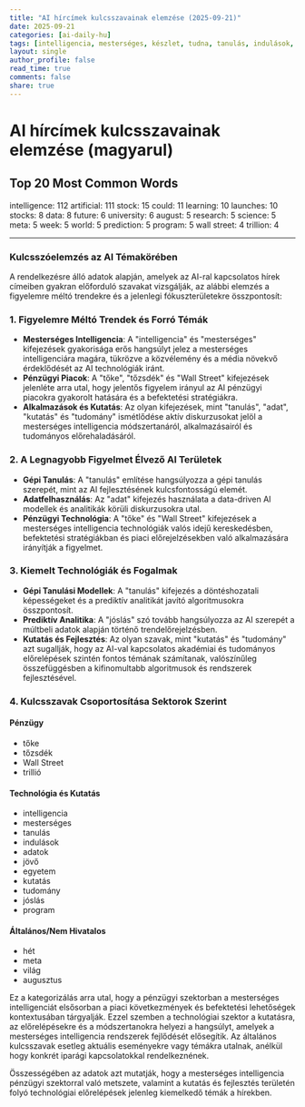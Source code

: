 ```yaml
---
title: "AI hírcímek kulcsszavainak elemzése (2025-09-21)"
date: 2025-09-21
categories: [ai-daily-hu]
tags: [intelligencia, mesterséges, készlet, tudna, tanulás, indulások, részvények, adatok, jövő, egyetem, augusztus, kutatás, tudomány, meta, hét, világ, előrejelzés, program, wall street, trillió]
layout: single
author_profile: false
read_time: true
comments: false
share: true
---
```


# AI hírcímek kulcsszavainak elemzése (magyarul)

## Top 20 Most Common Words

intelligence: 112
artificial: 111
stock: 15
could: 11
learning: 10
launches: 10
stocks: 8
data: 8
future: 6
university: 6
august: 5
research: 5
science: 5
meta: 5
week: 5
world: 5
prediction: 5
program: 5
wall street: 4
trillion: 4

---

### Kulcsszóelemzés az AI Témakörében

A rendelkezésre álló adatok alapján, amelyek az AI-ral kapcsolatos hírek címeiben gyakran előforduló szavakat vizsgálják, az alábbi elemzés a figyelemre méltó trendekre és a jelenlegi fókuszterületekre összpontosít:

### 1. Figyelemre Méltó Trendek és Forró Témák
- **Mesterséges Intelligencia**: A "intelligencia" és "mesterséges" kifejezések gyakorisága erős hangsúlyt jelez a mesterséges intelligenciára magára, tükrözve a közvélemény és a média növekvő érdeklődését az AI technológiák iránt.
- **Pénzügyi Piacok**: A "tőke", "tőzsdék" és "Wall Street" kifejezések jelenléte arra utal, hogy jelentős figyelem irányul az AI pénzügyi piacokra gyakorolt hatására és a befektetési stratégiákra.
- **Alkalmazások és Kutatás**: Az olyan kifejezések, mint "tanulás", "adat", "kutatás" és "tudomány" ismétlődése aktív diskurzusokat jelöl a mesterséges intelligencia módszertanáról, alkalmazásairól és tudományos előrehaladásáról.

### 2. A Legnagyobb Figyelmet Élvező AI Területek
- **Gépi Tanulás**: A "tanulás" említése hangsúlyozza a gépi tanulás szerepét, mint az AI fejlesztésének kulcsfontosságú elemét.
- **Adatfelhasználás**: Az "adat" kifejezés használata a data-driven AI modellek és analitikák körüli diskurzusokra utal.
- **Pénzügyi Technológia**: A "tőke" és "Wall Street" kifejezések a mesterséges intelligencia technológiák valós idejű kereskedésben, befektetési stratégiákban és piaci előrejelzésekben való alkalmazására irányítják a figyelmet.

### 3. Kiemelt Technológiák és Fogalmak
- **Gépi Tanulási Modellek**: A "tanulás" kifejezés a döntéshozatali képességeket és a prediktív analitikát javító algoritmusokra összpontosít.
- **Prediktív Analitika**: A "jóslás" szó tovább hangsúlyozza az AI szerepét a múltbeli adatok alapján történő trendelőrejelzésben.
- **Kutatás és Fejlesztés**: Az olyan szavak, mint "kutatás" és "tudomány" azt sugallják, hogy az AI-val kapcsolatos akadémiai és tudományos előrelépések szintén fontos témának számítanak, valószínűleg összefüggésben a kifinomultabb algoritmusok és rendszerek fejlesztésével.

### 4. Kulcsszavak Csoportosítása Sektorok Szerint

#### Pénzügy
- tőke
- tőzsdék
- Wall Street
- trillió

#### Technológia és Kutatás
- intelligencia
- mesterséges
- tanulás
- indulások
- adatok
- jövő
- egyetem
- kutatás
- tudomány
- jóslás
- program

#### Általános/Nem Hivatalos
- hét
- meta
- világ
- augusztus

Ez a kategorizálás arra utal, hogy a pénzügyi szektorban a mesterséges intelligenciát elsősorban a piaci következmények és befektetési lehetőségek kontextusában tárgyalják. Ezzel szemben a technológiai szektor a kutatásra, az előrelépésekre és a módszertanokra helyezi a hangsúlyt, amelyek a mesterséges intelligencia rendszerek fejlődését elősegítik. Az általános kulcsszavak esetleg aktuális eseményekre vagy témákra utalnak, anélkül hogy konkrét iparági kapcsolatokkal rendelkeznének. 

Összességében az adatok azt mutatják, hogy a mesterséges intelligencia pénzügyi szektorral való metszete, valamint a kutatás és fejlesztés területén folyó technológiai előrelépések jelenleg kiemelkedő témák a hírekben.